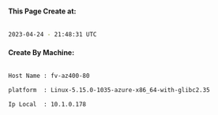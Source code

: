
   
#### This Page Create at:

```bash

2023-04-24 - 21:48:31 UTC

```

#### Create By Machine:

```bash

Host Name : fv-az400-80

platform  : Linux-5.15.0-1035-azure-x86_64-with-glibc2.35

Ip Local  : 10.1.0.178

```

